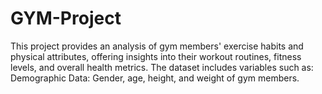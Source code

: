 # GYM-Project
This project provides an analysis of gym members' exercise habits and physical attributes, offering insights into their workout routines, fitness levels, and overall health metrics. The dataset includes variables such as:  Demographic Data: Gender, age, height, and weight of gym members. 
